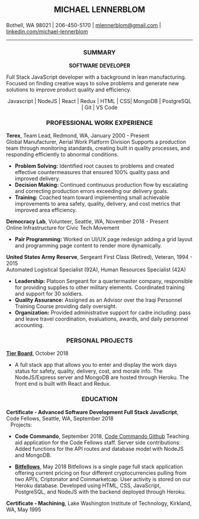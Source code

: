 ## <p align="center"> MICHAEL LENNERBLOM </p>
Bothell, WA 98021 | 206-450-5170 | mlennerblom@gmail.com | [linkedin.com/michael-lennerblom](https://www.linkedin.com/in/michael-lennerblom)

---
### <p align="center">SUMMARY</p>
**<p align="center">SOFTWARE DEVELOPER</p>**

Full Stack JavaScript developer with a background in lean manufacturing.  Focused on finding creative ways to solve problems and generate new solutions to improve product quality and efficiency.

<p align="center"> Javascript | NodeJS | React | Redux | HTML | CSS| MongoDB | PostgreSQL | Git | VS Code </p>

### <p align="center">PROFESSIONAL WORK EXPERIENCE</p>

**Terex**, Team Lead, Redmond, WA, January 2000 - Present</br>Global Manufacturer, Aerial Work Platform Division
Supports a production team through monitoring standards, creating built in quality processes, and responding efficiently to abnormal conditions.  
* **Problem Solving:**  Identified root causes to problems and created effective countermeasures that ensured 100% quality pass and improved delivery.
* **Decision Making:**  Continued continuous production flow by escalating and correcting production errors exceeding our delivery goals.
* **Training:**  Coached team toward implementing small achievable improvements to area safety, quality, delivery, and cost metrics that improved area efficiency.

**Democracy Lab**, Volunteer, Seattle, WA, November 2018 - Present</br>Online Infrastructure for Civic Tech Movement
* **Pair Programming:**  Worked on UI/UX page redesign adding a grid layout and programming page content to render more dynamically.

**United States Army Reserve**, Sergeant First Class (Retired), Veteran, 1994 - 2015</br>Automated Logistical Specialist (92A), Human Resources Specialist (42A)
* **Leadership:**  Platoon Sergeant for a quartermaster company, responsible for providing supplies to other military elements.  Coordinated training and support for 30 soldiers.
* **Quality Assurance:**  Assigned as an Advisor over the Iraqi Personnel Training Course providing daily oversight. 
* **Organization:**  Provided administrative support for cadre including: pass and leave travel coordination, evaluations, awards, and daily personnel accounting.

### <p align="center">PERSONAL PROJECTS</p>
**[**Tier Board**](https://tier-board.github.io/tier-board-client/#/)**, October 2018
* A full stack app that allows you to enter and display the work days status for safety, quality, delivery, cost, and morale info. The NodeJS/Express server and MongoDB are hosted through Heroku.  The front end is built with React and Redux.
### <p align="center">EDUCATION</p>
**Certificate - Advanced Software Development Full Stack JavaScript**, Code Fellows, Seattle, WA, September 2018</br> 
&nbsp;&nbsp;&nbsp;Projects:
* **Code Commando**, September 2018,  [Code Commando Github](https://github.com/code-commando/api)
Teaching aid application for the Code Fellows staff.
Server side contributions:  Added  functions for the API  routes and database model with NodeJS and MongoDB.

* [**Bitfellows**](https://bitfellows.github.io/),  May 2018
Bitfellows is a single page full stack application offering current pricing on four different cryptocurrencies pulling from two API’s, Criptonator and Coinmarketcap.  User activity is stored on our Heroku database.
Developed using HTML, CSS, JavaScript, PostgreSQL, and NodeJS with the backend deployed through Heroku.

**Certificate - Machining**, Lake Washington Institute of Technology,  Kirkland, WA, May 1995 